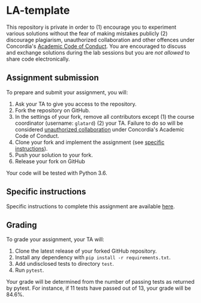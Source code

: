 # LA-template

This repository is private in order to (1) encourage you to experiment
various solutions without the fear of making mistakes publicly (2)
discourage plagiarism, unauthorized collaboration and other offences
under Concordia's [Academic Code of Conduct](http://www.concordia.ca/students/academic-integrity/offences.html). You are encouraged to
discuss and exchange solutions during the lab sessions but you are
*not allowed* to share code electronically.

## Assignment submission

To prepare and submit your assignment, you will:
1. Ask your TA to give you access to the repository.
2. Fork the repository on GitHub.
3. In the settings of your fork, remove all contributors except (1) the course coordinator (username: `glatard`) (2) your TA. Failure to do so will be considered [unauthorized collaboration](http://www.concordia.ca/students/academic-integrity/offences.html) under Concordia's Academic Code of Conduct.
4. Clone your fork and implement the assignment (see [specific instructions](./ASSIGNMEENT.MD)).
5. Push your solution to your fork.
6. Release your fork on GitHub

Your code will be tested with Python 3.6.

## Specific instructions

Specific instructions to complete this assignment are available [here](./ASSIGNMENT.md).

## Grading

To grade your assignment, your TA will:
1. Clone the latest release of your forked GitHub repository.
2. Install any dependency with `pip install -r requirements.txt`.
3. Add undisclosed tests to directory `test`.
4. Run `pytest`.

Your grade will be determined from the number of passing tests as
returned by pytest. For instance, if 11 tests have passed out of 13,
your grade will be 84.6%.
